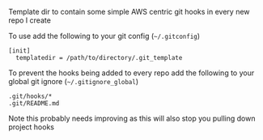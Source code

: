 Template dir to contain some simple AWS centric git hooks in every new repo I create

To use add the following to your git config (`~/.gitconfig`)


    [init]
      templatedir = /path/to/directory/.git_template

To prevent the hooks being added to every repo add the following to your global git ignore (`~/.gitignore_global`)


    .git/hooks/*
    .git/README.md

Note this probably needs improving as this will also stop you pulling down project hooks